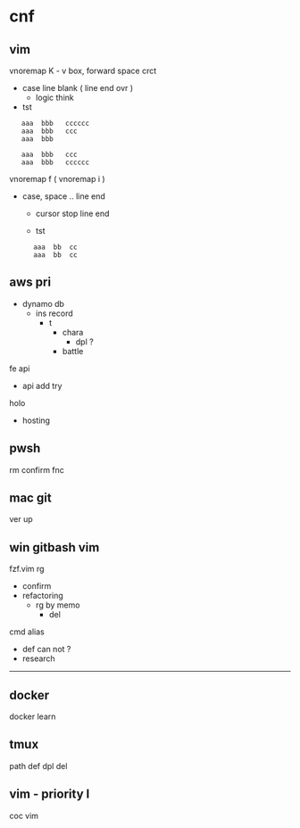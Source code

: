 
# cnf


## vim

vnoremap K  -  v box, forward space crct
- case line blank ( line end ovr )
  - logic think
- tst
```
   aaa  bbb   cccccc
   aaa  bbb   ccc
   aaa  bbb

   aaa  bbb   ccc
   aaa  bbb   cccccc
```


vnoremap f ( vnoremap i )
- case, space .. line end
  - cursor stop line end

  - tst
```
      aaa  bb  cc      
      aaa  bb  cc      
```


## aws pri

- dynamo db
  - ins record
    - t
      - chara
        - dpl ?
      - battle

fe api
- api add try

holo
- hosting


## pwsh

rm confirm fnc


## mac git

ver up


## win gitbash vim

fzf.vim rg
- confirm
- refactoring
  - rg by memo
    - del


cmd alias
- def can not ?
- research


---

## docker

docker learn


## tmux

path def dpl del


## vim  -  priority l

coc vim



